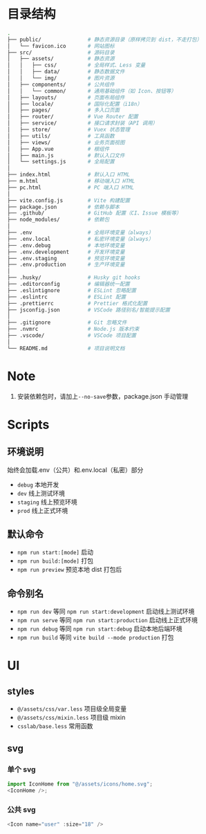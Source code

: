 # 目录结构

```bash
.
├── public/               # 静态资源目录（原样拷贝到 dist，不走打包）
│   └── favicon.ico       # 网站图标
├── src/                  # 源码目录
│   ├── assets/           # 静态资源
│   │   ├── css/          # 全局样式、Less 变量
│   │   ├── data/         # 静态数据文件
│   │   └── img/          # 图片资源
│   ├── components/       # 公共组件
│   │   └── common/       # 通用基础组件（如 Icon、按钮等）
│   ├── layouts/          # 页面布局组件
│   ├── locale/           # 国际化配置（i18n）
│   ├── pages/            # 多入口页面
│   ├── router/           # Vue Router 配置
│   ├── service/          # 接口请求封装（API 调用）
│   ├── store/            # Vuex 状态管理
│   ├── utils/            # 工具函数
│   ├── views/            # 业务页面视图
│   ├── App.vue           # 根组件
│   ├── main.js           # 默认入口文件
│   └── settings.js       # 全局配置
│
├── index.html            # 默认入口 HTML
├── m.html                # 移动端入口 HTML
├── pc.html               # PC 端入口 HTML
│
├── vite.config.js        # Vite 构建配置
├── package.json          # 依赖与脚本
├── .github/              # GitHub 配置（CI、Issue 模板等）
├── node_modules/         # 依赖包
│
├── .env                  # 全局环境变量（always）
├── .env.local            # 私密环境变量（always）
├── .env.debug            # 本地环境变量
├── .env.development      # 开发环境变量
├── .env.staging          # 预览环境变量
├── .env.production       # 生产环境变量
│
├── .husky/               # Husky git hooks
├── .editorconfig         # 编辑器统一配置
├── .eslintignore         # ESLint 忽略配置
├── .eslintrc             # ESLint 配置
├── .prettierrc           # Prettier 格式化配置
├── jsconfig.json         # VSCode 路径别名/智能提示配置
│
├── .gitignore            # Git 忽略文件
├── .nvmrc                # Node.js 版本约束
├── .vscode/              # VSCode 项目配置
│
└── README.md             # 项目说明文档
```

# Note

1. 安装依赖包时，请加上`--no-save`参数，package.json 手动管理

# Scripts

## 环境说明

始终会加载.env（公共）和.env.local（私密）部分

-   `debug` 本地开发
-   `dev` 线上测试环境
-   `staging` 线上预览环境
-   `prod` 线上正式环境

## 默认命令

-   `npm run start:[mode]` 启动
-   `npm run build:[mode]` 打包
-   `npm run preview` 预览本地 dist 打包后

## 命令别名

-   `npm run dev` 等同 `npm run start:development` 启动线上测试环境
-   `npm run serve` 等同 `npm run start:production` 启动线上正式环境
-   `npm run debug` 等同 `npm run start:debug` 启动本地后端环境
-   `npm run build` 等同 `vite build --mode production` 打包

# UI

## styles

-   `@/assets/css/var.less` 项目级全局变量
-   `@/assets/css/mixin.less` 项目级 mixin
-   `csslab/base.less` 常用函数

## svg

### 单个 svg

```js
import IconHome from "@/assets/icons/home.svg";
<IconHome />;
```

### 公共 svg

```js
<Icon name="user" :size="18" />
```
